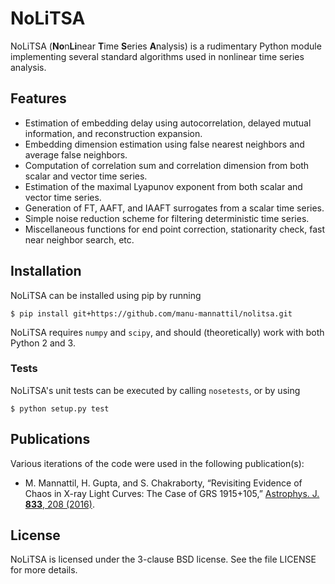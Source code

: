 NoLiTSA
=======

NoLiTSA (**No**n**Li**near **T**ime **S**eries **A**nalysis) is
a rudimentary Python module implementing several standard algorithms
used in nonlinear time series analysis.

Features
--------

* Estimation of embedding delay using autocorrelation, delayed mutual
  information, and reconstruction expansion.
* Embedding dimension estimation using false nearest neighbors and
  average false neighbors.
* Computation of correlation sum and correlation dimension from both
  scalar and vector time series.
* Estimation of the maximal Lyapunov exponent from both scalar and
  vector time series.
* Generation of FT, AAFT, and IAAFT surrogates from a scalar time
  series.
* Simple noise reduction scheme for filtering deterministic time series.
* Miscellaneous functions for end point correction, stationarity check,
  fast near neighbor search, etc.

Installation
------------

NoLiTSA can be installed using pip by running

    $ pip install git+https://github.com/manu-mannattil/nolitsa.git

NoLiTSA requires `numpy` and `scipy`, and should (theoretically) work
with both Python 2 and 3.

### Tests

NoLiTSA's unit tests can be executed by calling `nosetests`, or by using

    $ python setup.py test

Publications
------------

Various iterations of the code were used in the following
publication(s):

* M. Mannattil, H. Gupta, and S. Chakraborty, “Revisiting Evidence of Chaos in X-ray Light Curves: The Case of GRS 1915+105,” [Astrophys. J. __833__, 208 (2016)](https://dx.doi.org/10.3847/1538-4357/833/2/208).

License
-------

NoLiTSA is licensed under the 3-clause BSD license.  See the file
LICENSE for more details.
